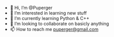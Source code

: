 - 👋 Hi, I’m @Puperger
- 👀 I’m interested in learning new stuff
- 🌱 I’m currently learning Python & C++
- 💞️ I’m looking to collaborate on basicly anything
- 📫 How to reach me puperger@gmail.com

<!---
Puperger/Puperger is a ✨ special ✨ repository because its `README.md` (this file) appears on your GitHub profile.
You can click the Preview link to take a look at your changes.
--->
